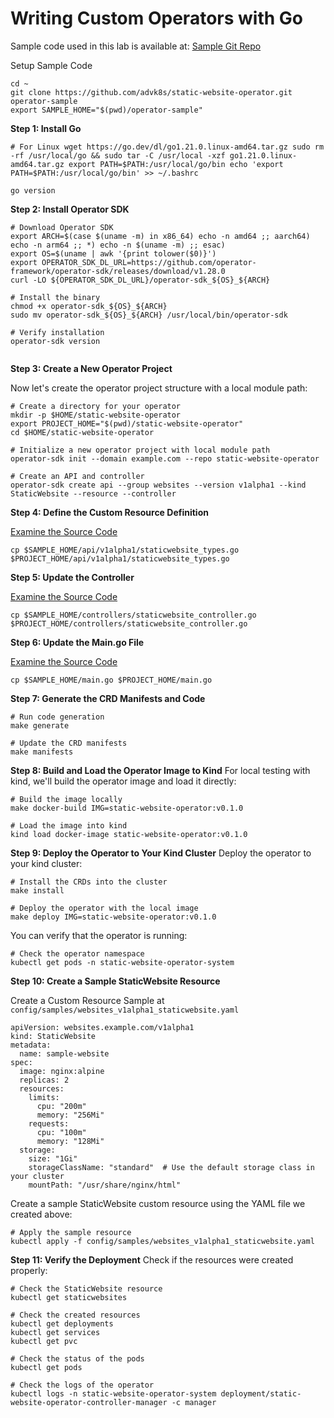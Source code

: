 # Writing Custom Operators with Go

Sample code used in this lab is available at: [Sample Git Repo](https://github.com/advk8s/static-website-operator)

Setup Sample Code 


```
cd ~
git clone https://github.com/advk8s/static-website-operator.git operator-sample
export SAMPLE_HOME="$(pwd)/operator-sample"

```

**Step 1: Install Go**

```
# For Linux wget https://go.dev/dl/go1.21.0.linux-amd64.tar.gz sudo rm -rf /usr/local/go && sudo tar -C /usr/local -xzf go1.21.0.linux-amd64.tar.gz export PATH=$PATH:/usr/local/go/bin echo 'export PATH=$PATH:/usr/local/go/bin' >> ~/.bashrc

go version 
```


**Step 2: Install Operator SDK**


```
# Download Operator SDK
export ARCH=$(case $(uname -m) in x86_64) echo -n amd64 ;; aarch64) echo -n arm64 ;; *) echo -n $(uname -m) ;; esac)
export OS=$(uname | awk '{print tolower($0)}')
export OPERATOR_SDK_DL_URL=https://github.com/operator-framework/operator-sdk/releases/download/v1.28.0
curl -LO ${OPERATOR_SDK_DL_URL}/operator-sdk_${OS}_${ARCH}

# Install the binary
chmod +x operator-sdk_${OS}_${ARCH}
sudo mv operator-sdk_${OS}_${ARCH} /usr/local/bin/operator-sdk

# Verify installation
operator-sdk version


```

**Step 3: Create a New Operator Project**

Now let's create the operator project structure with a local module path:

```
# Create a directory for your operator
mkdir -p $HOME/static-website-operator
export PROJECT_HOME="$(pwd)/static-website-operator"
cd $HOME/static-website-operator

# Initialize a new operator project with local module path
operator-sdk init --domain example.com --repo static-website-operator

# Create an API and controller
operator-sdk create api --group websites --version v1alpha1 --kind StaticWebsite --resource --controller
```


**Step 4: Define the Custom Resource Definition**

[Examine the Source Code](https://github.com/advk8s/static-website-operator/blob/main/api/v1alpha1/staticwebsite_types.go)

```
cp $SAMPLE_HOME/api/v1alpha1/staticwebsite_types.go $PROJECT_HOME/api/v1alpha1/staticwebsite_types.go
```


**Step 5: Update the Controller**


[Examine the Source Code](https://github.com/advk8s/static-website-operator/blob/main/controllers/staticwebsite_controller.go)

```
cp $SAMPLE_HOME/controllers/staticwebsite_controller.go $PROJECT_HOME/controllers/staticwebsite_controller.go
```


**Step 6: Update the Main.go File**

[Examine the Source Code](https://github.com/advk8s/static-website-operator/blob/main/main.go)

```
cp $SAMPLE_HOME/main.go $PROJECT_HOME/main.go
```


**Step 7: Generate the CRD Manifests and Code**

```
# Run code generation
make generate

# Update the CRD manifests
make manifests
```

**Step 8: Build and Load the Operator Image to Kind**
For local testing with kind, we'll build the operator image and load it directly:

```
# Build the image locally
make docker-build IMG=static-website-operator:v0.1.0

# Load the image into kind
kind load docker-image static-website-operator:v0.1.0
```

**Step 9: Deploy the Operator to Your Kind Cluster**
Deploy the operator to your kind cluster:

```
# Install the CRDs into the cluster
make install

# Deploy the operator with the local image
make deploy IMG=static-website-operator:v0.1.0
```

You can verify that the operator is running:

```
# Check the operator namespace
kubectl get pods -n static-website-operator-system
```

**Step 10: Create a Sample StaticWebsite Resource**

Create a Custom Resource Sample at `config/samples/websites_v1alpha1_staticwebsite.yaml
`
```
apiVersion: websites.example.com/v1alpha1
kind: StaticWebsite
metadata:
  name: sample-website
spec:
  image: nginx:alpine
  replicas: 2
  resources:
    limits:
      cpu: "200m"
      memory: "256Mi"
    requests:
      cpu: "100m"
      memory: "128Mi"
  storage:
    size: "1Gi"
    storageClassName: "standard"  # Use the default storage class in your cluster
    mountPath: "/usr/share/nginx/html"
```


Create a sample StaticWebsite custom resource using the YAML file we created above:

```
# Apply the sample resource
kubectl apply -f config/samples/websites_v1alpha1_staticwebsite.yaml
```

**Step 11: Verify the Deployment**
Check if the resources were created properly:

```
# Check the StaticWebsite resource
kubectl get staticwebsites

# Check the created resources
kubectl get deployments
kubectl get services
kubectl get pvc

# Check the status of the pods
kubectl get pods

# Check the logs of the operator
kubectl logs -n static-website-operator-system deployment/static-website-operator-controller-manager -c manager
```





